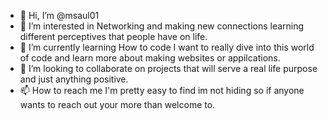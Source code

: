 - 👋 Hi, I’m @msaul01
- 👀 I’m interested in Networking and making new connections learning different perceptives that people have on life.
- 🌱 I’m currently learning How to code I want to really dive into this world of code and learn more about making websites or appilcations. 
- 💞️ I’m looking to collaborate on projects that will serve a real life purpose and just anything positive. 
- 📫 How to reach me I'm pretty easy to find im not hiding so if anyone wants to reach out your more than welcome to. 

<!---
msaul01/msaul01 is a ✨ special ✨ repository because its `README.md` (this file) appears on your GitHub profile.
You can click the Preview link to take a look at your changes.
--->

